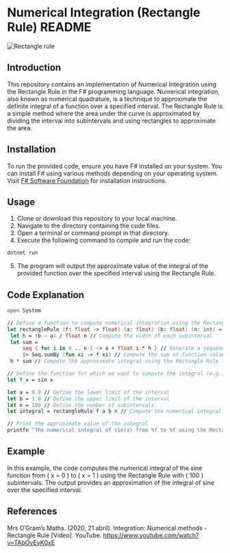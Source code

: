 # Numerical Integration (Rectangle Rule) README

![Rectangle rule](https://images.saymedia-content.com/.image/t_share/MTc0NjM5NzMxNjM5MjY1MjI1/how-to-understand-calculus-a-beginners-guide-to-integration.jpg)

## Introduction
This repository contains an implementation of Numerical Integration using the Rectangle Rule in the F# programming language. Numerical integration, also known as numerical quadrature, is a technique to approximate the definite integral of a function over a specified interval. The Rectangle Rule is a simple method where the area under the curve is approximated by dividing the interval into subintervals and using rectangles to approximate the area.

## Installation
To run the provided code, ensure you have F# installed on your system. You can install F# using various methods depending on your operating system. Visit [F# Software Foundation](https://fsharp.org/use/) for installation instructions.

## Usage
1. Clone or download this repository to your local machine.
2. Navigate to the directory containing the code files.
3. Open a terminal or command prompt in that directory.
4. Execute the following command to compile and run the code:

```bash
dotnet run
```

5. The program will output the approximate value of the integral of the provided function over the specified interval using the Rectangle Rule.

## Code Explanation
```fsharp
open System

// Define a function to compute numerical integration using the Rectangle Rule
let rectangleRule (f: float -> float) (a: float) (b: float) (n: int) =
 let h = (b - a) / float n // Compute the width of each subinterval
 let sum = 
     seq { for i in 0 .. n-1 -> a + float i * h } // Generate a sequence of x values within the interval
     |> Seq.sumBy (fun xi -> f xi) // Compute the sum of function values at each x value
 h * sum // Compute the approximate integral using the Rectangle Rule formula

// Define the function for which we want to compute the integral (e.g., sine function)
let f x = sin x

let a = 0.0 // Define the lower limit of the interval
let b = 1.0 // Define the upper limit of the interval
let n = 100 // Define the number of subintervals
let integral = rectangleRule f a b n // Compute the numerical integral using the Rectangle Rule

// Print the approximate value of the integral
printfn "The numerical integral of sin(x) from %f to %f using the Rectangle Rule is approximately %f" a b integral
```

## Example
In this example, the code computes the numerical integral of the sine function from \( x = 0 \) to \( x = 1 \) using the Rectangle Rule with \( 100 \) subintervals. The output provides an approximation of the integral of sine over the specified interval.

## References
Mrs O’Gram’s Maths. (2020, 21 abril). Integration: Numerical methods - Rectangle Rule [Vídeo]. YouTube. https://www.youtube.com/watch?v=TAbOyEyK0xE